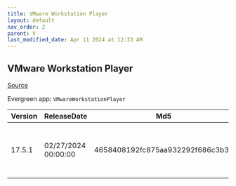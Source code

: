 ```yaml
---
title: VMware Workstation Player
layout: default
nav_order: 2
parent: V
last_modified_date: Apr 11 2024 at 12:33 AM
---
```


## VMware Workstation Player

[Source](https://www.vmware.com/products/workstation-player.html)

Evergreen app: `VMwareWorkstationPlayer`

| Version | ReleaseDate         | Md5                              | Sha256                                                           | Size      | Type | URI                                                                                                                                                                                            |
| ------- | ------------------- | -------------------------------- | ---------------------------------------------------------------- | --------- | ---- | ---------------------------------------------------------------------------------------------------------------------------------------------------------------------------------------------- |
| 17.5.1  | 02/27/2024 00:00:00 | 4658408192fc875aa932292f686c3b32 | 50f5596fbd3fd60336f368e35f9ca991a4be1aa40d94cf5017c3abd104b24f8b | 562.71 MB | exe  | [https://download3.vmware.com/software/WKST-PLAYER-1751/VMware-player-full-17.5.1-23298084.exe](https://download3.vmware.com/software/WKST-PLAYER-1751/VMware-player-full-17.5.1-23298084.exe) |
